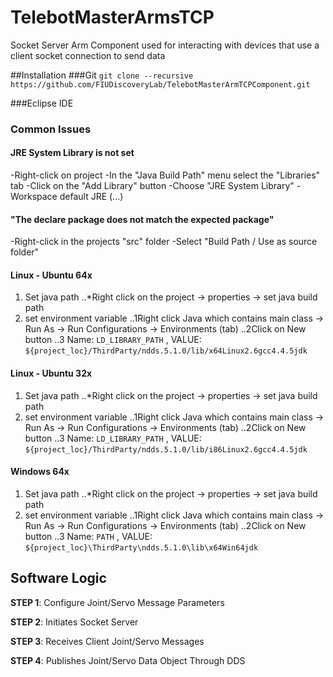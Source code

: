 # TelebotMasterArmsTCP
Socket Server Arm Component used for interacting with devices that use a client socket connection to send data

##Installation
###Git
`git clone --recursive https://github.com/FIUDiscoveryLab/TelebotMasterArmTCPComponent.git`

###Eclipse IDE

### Common Issues

#### JRE System Library is not set
-Right-click on project
-In the "Java Build Path" menu select the "Libraries" tab
-Click on the "Add Library" button
-Choose "JRE System Library"
-Workspace default JRE (...)

#### "The declare package does not match the expected package"

-Right-click in the projects "src" folder
-Select "Build Path / Use as source folder"

#### Linux - Ubuntu 64x
1. Set java path
..*Right click on the project -> properties -> set java build path
2. set environment variable
..1Right click Java which contains main class -> Run As -> Run Configurations -> Environments (tab)
..2Click on New button
..3 Name: `LD_LIBRARY_PATH`  , VALUE: `${project_loc}/ThirdParty/ndds.5.1.0/lib/x64Linux2.6gcc4.4.5jdk`

#### Linux - Ubuntu 32x
1. Set java path
..*Right click on the project -> properties -> set java build path
2. set environment variable
..1Right click Java which contains main class -> Run As -> Run Configurations -> Environments (tab)
..2Click on New button
..3 Name: `LD_LIBRARY_PATH` , VALUE: `${project_loc}/ThirdParty/ndds.5.1.0/lib/i86Linux2.6gcc4.4.5jdk`

#### Windows 64x
1. Set java path
..*Right click on the project -> properties -> set java build path
2. set environment variable
..1Right click Java which contains main class -> Run As -> Run Configurations -> Environments (tab)
..2Click on New button
..3 Name: `PATH`  , VALUE: `${project_loc}\ThirdParty\ndds.5.1.0\lib\x64Win64jdk`


## Software Logic

**STEP 1**: Configure Joint/Servo Message Parameters

**STEP 2**: Initiates Socket Server

**STEP 3**: Receives Client Joint/Servo Messages

**STEP 4**: Publishes Joint/Servo Data Object Through DDS
